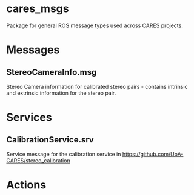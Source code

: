 # cares_msgs
Package for general ROS message types used across CARES projects.

# Messages

## StereoCameraInfo.msg
Stereo Camera information for calibrated stereo pairs - contains intrinsic and extrinsic information for the stereo pair.

# Services

## CalibrationService.srv
Service message for the calibration service in https://github.com/UoA-CARES/stereo_calibration

# Actions
